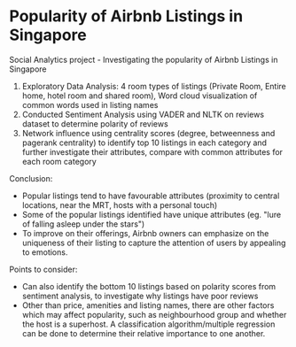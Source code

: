 # Popularity of Airbnb Listings in Singapore
Social Analytics project - Investigating the popularity of Airbnb Listings in Singapore
1) Exploratory Data Analysis: 4 room types of listings (Private Room, Entire home, hotel room and shared room), Word cloud visualization of common words used in listing names
2) Conducted Sentiment Analysis using VADER and NLTK on reviews dataset to determine polarity of reviews
3) Network influence using centrality scores (degree, betweenness and pagerank centrality) to identify top 10 listings in each category and further investigate their attributes, compare with common attributes for each room category

Conclusion: 
- Popular listings tend to have favourable attributes (proximity to central locations, near the MRT, hosts with a personal touch)
- Some of the popular listings identified have unique attributes (eg. "lure of falling asleep under the stars")
- To improve on their offerings, Airbnb owners can emphasize on the uniqueness of their listing to capture the attention of users by appealing to emotions.

Points to consider:
- Can also identify the bottom 10 listings based on polarity scores from sentiment analysis, to investigate why listings have poor reviews
- Other than price, amenities and listing names, there are other factors which may affect popularity, such as neighbourhood group and whether the host is a superhost. A classification algorithm/multiple regression can be done to determine their relative importance to one another.
